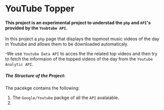 # YouTube Topper #

#### This project is an experimental project to understad the `php` and `API`'s provided by the `Youbtube API`. ####


In this project a `php` page that displays the topmost music videos of the day in Youtube and allows them to be downloaded automaticaly.

-We use `Youtube Data API` to acces the the related top videos and then try to fetch the informaion of the topped videos of the day from the `Youtube Analytic API`.

##### The Structure of the Project: #####

The pacekge contains the following:

1. The `Google/Youtube` packge of all the `API` avalaiable.
2. 
